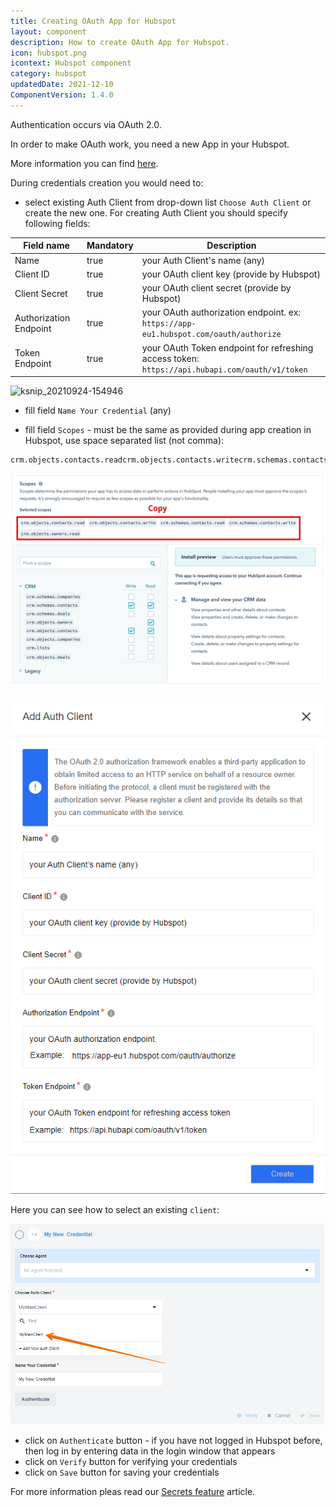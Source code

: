 ```yaml
---
title: Creating OAuth App for Hubspot
layout: component
description: How to create OAuth App for Hubspot.
icon: hubspot.png
icontext: Hubspot component
category: hubspot
updatedDate: 2021-12-10
ComponentVersion: 1.4.0
---
```


Authentication occurs via OAuth 2.0.

In order to make OAuth work, you need a new App in your Hubspot.

More information you can find [here](https://developers.hubspot.com/docs/api/working-with-oauth).

During credentials creation you would need to:

- select existing Auth Client from drop-down list ``Choose Auth Client`` or create the new one.
For creating Auth Client you should specify following fields:

|Field name|Mandatory|Description|
|----|---------|-----------|
|Name| true | your Auth Client's name (any) |
|Client ID| true | your OAuth client key (provide by Hubspot) |
|Client Secret| true | your OAuth client secret (provide by Hubspot) |
|Authorization Endpoint| true | your OAuth authorization endpoint. ex: <br>`https://app-eu1.hubspot.com/oauth/authorize` |
|Token Endpoint| true | your OAuth Token endpoint for refreshing access token: <br>`https://api.hubapi.com/oauth/v1/token`|

![ksnip_20210924-154946](https://user-images.githubusercontent.com/7985390/134677237-b9aedd64-e7c0-4489-9125-f476cc129e31.png)

- fill field ``Name Your Credential`` (any)

- fill field ``Scopes`` - must be the same as provided during app creation in Hubspot, use space separated list (not comma):

```
crm.objects.contacts.readcrm.objects.contacts.writecrm.schemas.contacts.readcrm.schemas.contacts.writecrm.objects.owners.read
```

![Scopes](img/scopes.png)

![Oauth 2](img/oauth2.png)

Here you can see how to select an existing `client`:

![Choose client](img/client-exist.png)

- click on ``Authenticate`` button - if you have not logged in Hubspot before, then log in by entering data in the login window that appears
- click on ``Verify`` button for verifying your credentials
- click on ``Save`` button for saving your credentials

For more information pleas read our [Secrets feature](/getting-started/secrets) article.
